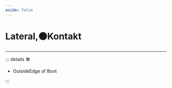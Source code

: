 ```yaml
---
aside: false
---
```

# Lateral,🟠Kontakt

---

<!-- =================================================== -->
<!-- =================================================== -->
<!-- =================================================== -->
<!-- =================================================== -->
<!-- =================================================== -->
::: details 🛠

- OutsideEdge of Boot

:::
